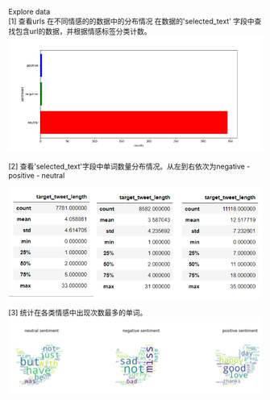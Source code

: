 Explore data  
[1] 查看urls 在不同情感的的数据中的分布情况
在数据的'selected_text' 字段中查找包含url的数据，并根据情感标签分类计数。  
![image1](https://github.com/Hanshawn11/Kaggle/blob/master/TweetSentiment/EDA/urls%20(1).png)  


[2] 查看'selected_text'字段中单词数量分布情况。从左到右依次为negative - positive - neutral
  
  ![word_counts](https://raw.githubusercontent.com/Hanshawn11/Kaggle/master/TweetSentiment/EDA/word_counts.bmp)
  
[3] 统计在各类情感中出现次数最多的单词。  
  ![word_clouds](https://raw.githubusercontent.com/Hanshawn11/Kaggle/master/TweetSentiment/EDA/images/word_cloud.bmp)
